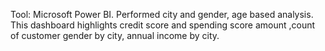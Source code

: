 Tool: Microsoft Power BI.
Performed city and gender, age based analysis. 
This dashboard highlights credit score and spending score amount ,count of customer gender by city, annual income by city.
